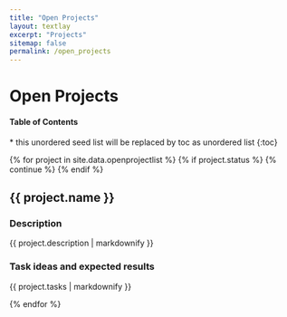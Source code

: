 ```yaml
---
title: "Open Projects"
layout: textlay
excerpt: "Projects"
sitemap: false
permalink: /open_projects
---
```


# Open Projects

<nav>
  <h4>Table of Contents</h4>
  * this unordered seed list will be replaced by toc as unordered list
  {:toc}
</nav>

{% for project in site.data.openprojectlist %}
  {% if project.status %}
    {% continue %}
  {% endif %}

## {{ project.name }}

### Description

{{ project.description | markdownify }}

### Task ideas and expected results

{{ project.tasks | markdownify }}

{% endfor %}

